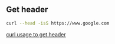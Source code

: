 ## Get header

```sh
curl --head -isS https://www.google.com
```

[curl usage to get header](https://stackoverflow.com/a/39190127)
